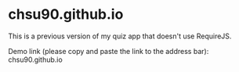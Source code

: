 chsu90.github.io
================

This is a previous version of my quiz app that doesn't use RequireJS.

Demo link (please copy and paste the link to the address bar): chsu90.github.io
